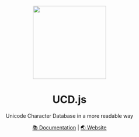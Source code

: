 <p align="center">
<img src="https://ucdjs.dev/favicon.svg?revalidate" height="200">
</p>

<h1 align="center">
UCD.js
</h1>
<p align="center">
Unicode Character Database in a more readable way
<p>
<div align="center">
  <a href="https://ucdjs.dev/">📚 Documentation</a><span> | </span><a href="https://ucdjs.dev/">🌏 Website</a>
</div>
